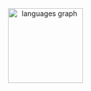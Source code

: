 <head>
<link rel="stylesheet" type="text/css" href="style.css">
</head>
<body>


<div align="center">
  <img src="https://github-readme-stats.vercel.app/api/top-langs?username=Danziger1807&locale=en&hide_title=false&layout=compact&card_width=320&langs_count=5&theme=dracula&hide_border=false&order=2" height="150" alt="languages graph"  />
</div>

###

</body>

